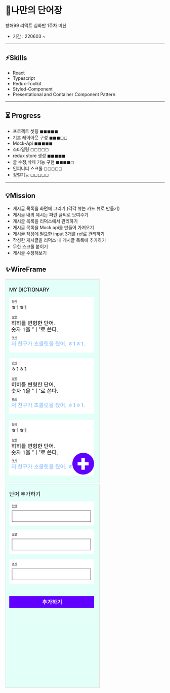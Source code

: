 # 📕나만의 단어장
항해99 리액트 심화반 1주차 미션
- 기간 : 220603 ~
------
## ⚡Skills
- React
- Typescript
- Redux-Toolkit
- Styled-Component
- Presentational and Container Component Pattern
------
## ⏳  Progress
- 프로젝트 셋팅 ◼◼◼◼◼
- 기본 레이아웃 구성 ◼◼◼◻◻
- Mock-Api ◼◼◼◼◼
- 스타일링 ◻◻◻◻◻
- redux store 생성 ◼◼◼◼◼
- 글 수정,삭제 기능 구현 ◼◼◼◼◻
- 인피니티 스크롤 ◻◻◻◻◻
- 정렬기능 ◻◻◻◻◻
------

## 💡Mission
- 게시글 목록을 화면에 그리기 (각각 뷰는 카드 뷰로 만들기)
- 게시글 내의 예시는 파란 글씨로 보여주기
- 게시글 목록을 리덕스에서 관리하기
- 게시글 목록을 Mock api를 만들어 가져오기
- 게시글 작성에 필요한 input 3개를 ref로 관리하기
- 작성한 게시글을 리덕스 내 게시글 목록에 추가하기
- 무한 스크롤 붙이기
- 게시글 수정해보기

## ✨WireFrame
![img.png](img.png)![img_1.png](img_1.png)

